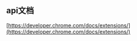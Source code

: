 ## api文档
[https://developer.chrome.com/docs/extensions/](https://developer.chrome.com/docs/extensions/)
